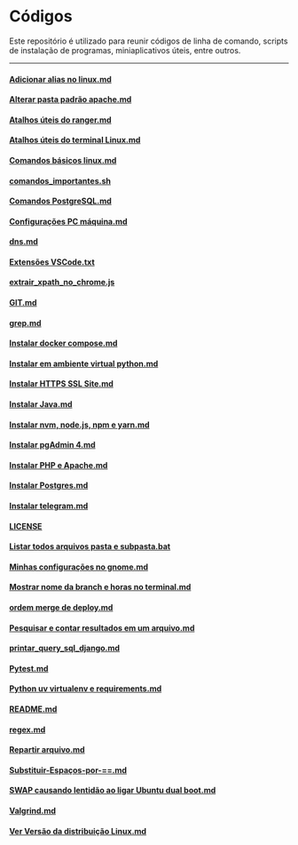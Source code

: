 # Códigos

Este repositório é utilizado para reunir códigos de linha de comando, scripts de instalação de programas, miniaplicativos úteis, entre outros.

---

#### [Adicionar alias no linux.md](./Adicionar%20alias%20no%20linux.md)
#### [Alterar pasta padrão apache.md](./Alterar%20pasta%20padrão%20apache.md)
#### [Atalhos úteis do ranger.md](./Atalhos%20úteis%20do%20ranger.md)
#### [Atalhos úteis do terminal Linux.md](./Atalhos%20úteis%20do%20terminal%20Linux.md)
#### [Comandos básicos linux.md](./Comandos%20básicos%20linux.md)
#### [comandos_importantes.sh](./comandos_importantes.sh)
#### [Comandos PostgreSQL.md](./Comandos%20PostgreSQL.md)
#### [Configurações PC máquina.md](./Configurações%20PC%20máquina.md)
#### [dns.md](./dns.md)
#### [Extensões VSCode.txt](./Extensões%20VSCode.txt)
#### [extrair_xpath_no_chrome.js](./extrair_xpath_no_chrome.js)
#### [GIT.md](./GIT.md)
#### [grep.md](./grep.md)
#### [Instalar docker compose.md](./Instalar%20docker%20compose.md)
#### [Instalar em ambiente virtual python.md](./Instalar%20em%20ambiente%20virtual%20python.md)
#### [Instalar HTTPS SSL Site.md](./Instalar%20HTTPS%20SSL%20Site.md)
#### [Instalar Java.md](./Instalar%20Java.md)
#### [Instalar nvm, node.js, npm e yarn.md](./Instalar%20nvm,%20node.js,%20npm%20e%20yarn.md)
#### [Instalar pgAdmin 4.md](./Instalar%20pgAdmin%204.md)
#### [Instalar PHP e Apache.md](./Instalar%20PHP%20e%20Apache.md)
#### [Instalar Postgres.md](./Instalar%20Postgres.md)
#### [Instalar telegram.md](./Instalar%20telegram.md)
#### [LICENSE](./LICENSE)
#### [Listar todos arquivos pasta e subpasta.bat](./Listar%20todos%20arquivos%20pasta%20e%20subpasta.bat)
#### [Minhas configurações no gnome.md](./Minhas%20configurações%20no%20gnome.md)
#### [Mostrar nome da branch e horas no terminal.md](./Mostrar%20nome%20da%20branch%20e%20horas%20no%20terminal.md)
#### [ordem merge de deploy.md](./ordem%20merge%20de%20deploy.md)
#### [Pesquisar e contar resultados em um arquivo.md](./Pesquisar%20e%20contar%20resultados%20em%20um%20arquivo.md)
#### [printar_query_sql_django.md](./printar_query_sql_django.md)
#### [Pytest.md](./Pytest.md)
#### [Python uv virtualenv e requirements.md](./Python%20uv%20virtualenv%20e%20requirements.md)
#### [README.md](./README.md)
#### [regex.md](./regex.md)
#### [Repartir arquivo.md](./Repartir%20arquivo.md)
#### [Substituir-Espaços-por-==.md](./Substituir-Espaços-por-==.md)
#### [SWAP causando lentidão ao ligar Ubuntu dual boot.md](./SWAP%20causando%20lentidão%20ao%20ligar%20Ubuntu%20dual%20boot.md)
#### [Valgrind.md](./Valgrind.md)
#### [Ver Versão da distribuição Linux.md](./Ver%20Versão%20da%20distribuição%20Linux.md)
